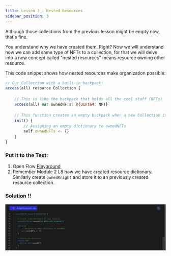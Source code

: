 ```yaml
---
title: Lesson 3 - Nested Resources
sidebar_position: 3
---
```


Although those collections from the previous lesson might be empty now, that's fine.

You understand why we have created them. Right? Now we will understand how we can add same type of NFTs to a collection, for that we will delve into a new concept called "nested resources" means resource owning other resource.

This code snippet shows how nested resources make organization possible:

```jsx
// Our Collection with a built-in backpack!
access(all) resource Collection {

    // This is like the backpack that holds all the cool stuff (NFTs)
    access(all) var ownedNFTs: @{UInt64: NFT}

    // This function creates an empty backpack when a new Collection is made
    init() {
        // Assigning an empty dictionary to ownedNFTs
        self.ownedNFTs <- {}
    }
}
```

### **Put it to the Test:**

1. Open Flow [Playground](https://play.flow.com/)
2. Remember Module 2 L8 how we have created resource dictionary.
   Similarly create `ownedKnight` and store it to an previously created resource collection.

### Solution !!

![Alt text](image-6.png)
